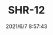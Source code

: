 ﻿---
layout: post 
title: SHR-12
tags: 
categories: wire-harness
overview: 
series: 
part_number: 0580-1
thumb_img: 
small_img: static/202106/580-20210607.jpg
date: 2021/6/7 8:57:43
---



